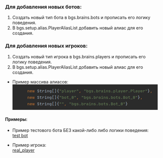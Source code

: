 ### Для добавления новых ботов:
 
 1. Создать новый тип бота в bgs.brains.bots и прописать его логику поведения.
 2. В bgs.setup.alias.PlayerAliasList добавить новый алиас для его создания.

### Для добавления новых игроков:
 
 1. Создать новый тип игрока в bgs.brains.players и прописать его логику поведения.
 2. В bgs.setup.alias.PlayerAliasList добавить новый алиас для его создания.
 
 * Пример массива алиасов:  
 ![chess](images/player_alias.png) 
  
#### Примеры:  
 * Пример тестового бота БЕЗ какой-либо либо логики поведения:  
 [test bot](../src/bgs/brains/bots/Bot_0.java) 
 
 * Пример игрока:  
 [real_player](../src/bgs/brains/players/Player.java) 